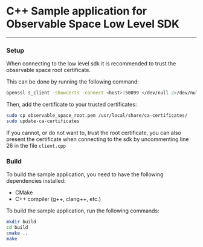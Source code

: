 # C++ Sample application for Observable Space Low Level SDK

---

### Setup

When connecting to the low level sdk it is recommended to trust the observable space root certificate.

This can be done by running the following command:

```bash
openssl s_client -showcerts -connect <host>:50099 </dev/null 2>/dev/null | openssl x509 -outform PEM > observable_space_root.pem
```

Then, add the certificate to your trusted certificates:

```bash
sudo cp observable_space_root.pem /usr/local/share/ca-certificates/
sudo update-ca-certificates
```

If you cannot, or do not want to, trust the root certificate, you can also present the certificate when connecting to the sdk by uncommenting line 26 in the file `client.cpp`

### Build

To build the sample application, you need to have the following dependencies installed:
- CMake
- C++ compiler (g++, clang++, etc.)

To build the sample application, run the following commands:

```bash
mkdir build
cd build
cmake ..
make
```


